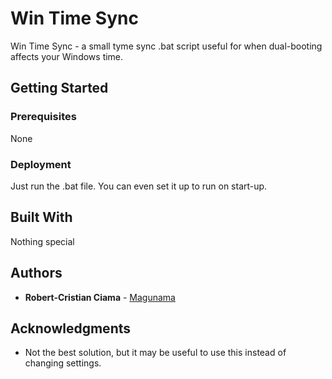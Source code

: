 # Win Time Sync

Win Time Sync - a small tyme sync .bat script useful for when dual-booting affects your Windows time.

## Getting Started

### Prerequisites

None

### Deployment
 
Just run the .bat file. You can even set it up to run on start-up.

## Built With

Nothing special

## Authors

* **Robert-Cristian Ciama** - [Magunama](https://github.com/Magunama)

## Acknowledgments

* Not the best solution, but it may be useful to use this instead of changing settings.